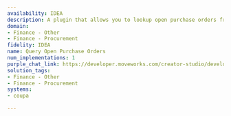 ```yaml
---
availability: IDEA
description: A plugin that allows you to lookup open purchase orders from Coupa.
domain:
- Finance - Other
- Finance - Procurement
fidelity: IDEA
name: Query Open Purchase Orders
num_implementations: 1
purple_chat_link: https://developer.moveworks.com/creator-studio/developer-tools/purple-chat/?conversation=%7B%22startTimestamp%22%3A%2211%3A43+AM%22%2C%22messages%22%3A%5B%7B%22role%22%3A%22user%22%2C%22parts%22%3A%5B%7B%22richText%22%3A%22Can+you+give+me+an+update+on+open+purchase+orders%3F%22%7D%5D%7D%2C%7B%22role%22%3A%22assistant%22%2C%22parts%22%3A%5B%7B%22reasoningSteps%22%3A%5B%7B%22status%22%3A%22success%22%2C%22richText%22%3A%22%3Cp%3E%E2%9C%85+Working+on+%3Cb%3EOpen+Purchase+Orders%3C%2Fb%3E%3Cbr%3E%E2%8F%B3+Calling+Plugin+%3Cb%3EQuery+Open+Purchase+Orders%3C%2Fb%3E%3C%2Fp%3E%22%7D%5D%7D%2C%7B%22richText%22%3A%22Here+are+the+open+purchase+orders%3A%3Cbr%3E%3Cb%3EPO12345%3A%3C%2Fb%3E+20+laptops+for+IT+department+-+Status%3A+Pending%3Cbr%3E%3Cb%3EPO12346%3A%3C%2Fb%3E+Office+supplies+for+Q3+-+Status%3A+In+Transit%3Cbr%3E%3Cb%3EPO12347%3A%3C%2Fb%3E+New+employee+welcome+kits+-+Status%3A+Awaiting+Approval%3Cbr%3EWould+you+like+to+take+any+actions+regarding+these+orders%3F%22%7D%5D%7D%5D%7D
solution_tags:
- Finance - Other
- Finance - Procurement
systems:
- coupa

---
```


